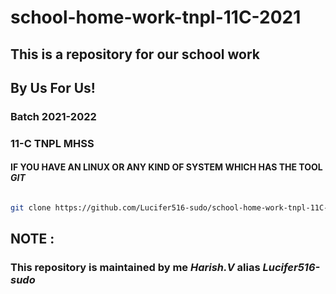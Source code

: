 # school-home-work-tnpl-11C-2021
## This is a repository for our school work
## By Us For Us!
### Batch 2021-2022
### 11-C TNPL MHSS


#### IF YOU HAVE AN LINUX OR ANY KIND OF SYSTEM WHICH HAS THE TOOL *GIT*
```bash

git clone https://github.com/Lucifer516-sudo/school-home-work-tnpl-11C-2021.git

```

## NOTE :
### This repository is maintained by me *Harish.V* alias *Lucifer516-sudo*